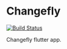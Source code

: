 # Changefly

[![Build Status](https://travis-ci.com/devkabiir/changefly.svg?branch=master)](https://travis-ci.com/devkabiir/changefly)

Changefly flutter app.
